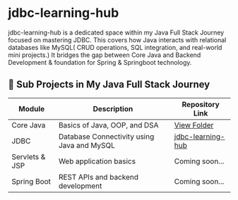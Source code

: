 # jdbc-learning-hub
jdbc-learning-hub is a dedicated space within my Java Full Stack Journey  focused on mastering  JDBC. This covers how Java interacts with relational databases like MySQL( CRUD operations, SQL integration, and real-world mini projects.)  It bridges the gap between Core Java and Backend Development &amp; foundation for Spring &amp;  Springboot  technology.

## 🚀 Sub Projects in My Java Full Stack Journey

| Module | Description | Repository Link |
|--------|--------------|----------------|
| Core Java | Basics of Java, OOP, and DSA | [View Folder](https://github.com/Ritesh-sharma-14/java-fullstack-journey) |
| JDBC | Database Connectivity using Java and MySQL | [jdbc-learning-hub](https://github.com/yourusername/jdbc-learning-hub) |
| Servlets & JSP | Web application basics | Coming soon... |
| Spring Boot | REST APIs and backend development | Coming soon... |
